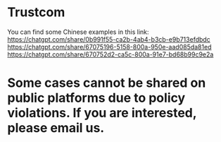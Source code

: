 # Trustcom
You can find some Chinese examples in this link: 
https://chatgpt.com/share/0b991f55-ca2b-4ab4-b3cb-e9b713efdbdc
https://chatgpt.com/share/67075196-5158-800a-950e-aad085da81ed
https://chatgpt.com/share/670752d2-ca5c-800a-91e7-bd68b99c9e2a
# Some cases cannot be shared on public platforms due to policy violations. If you are interested, please email us.




